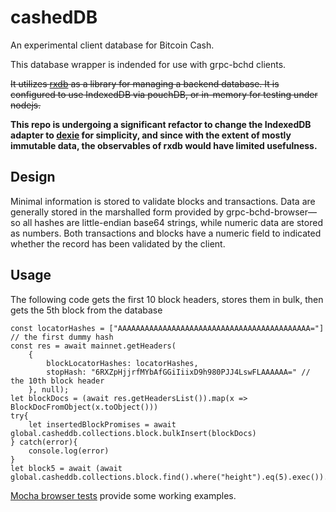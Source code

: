 # cashedDB

An experimental client database for Bitcoin Cash.

This database wrapper is indended for use with grpc-bchd clients.  

~~It utilizes [rxdb](https://rxdb.info/) as a library for managing a backend database.  It is configured to use IndexedDB via pouchDB, or in-memory for testing under nodejs.~~

**This repo is undergoing a significant refactor to change the IndexedDB adapter to [dexie](https://dexie.org) for simplicity, and since with the extent of mostly immutable data, the observables of rxdb would have limited usefulness.**

## Design

Minimal information is stored to validate blocks and transactions.  Data are generally stored in the marshalled form provided by grpc-bchd-browser—so all hashes are little-endian base64 strings, while numeric data are stored as numbers. Both transactions and blocks have a numeric field to indicated whether the record has been validated by the client.


## Usage

The following code gets the first 10 block headers, stores them in bulk, then gets the 5th block from the database

    const locatorHashes = ["AAAAAAAAAAAAAAAAAAAAAAAAAAAAAAAAAAAAAAAAAAA="] // the first dummy hash
    const res = await mainnet.getHeaders(
        {
            blockLocatorHashes: locatorHashes,
            stopHash: "6RXZpHjjrfMYbAfGGiIiixD9h980PJJ4LswFLAAAAAA=" // the 10th block header
        }, null);
    let blockDocs = (await res.getHeadersList()).map(x => BlockDocFromObject(x.toObject()))
    try{
        let insertedBlockPromises = await global.casheddb.collections.block.bulkInsert(blockDocs)
    } catch(error){
        console.log(error)
    }
    let block5 = await (await global.casheddb.collections.block.find().where("height").eq(5).exec()).pop()
        

[Mocha browser tests](test/) provide some working examples.
